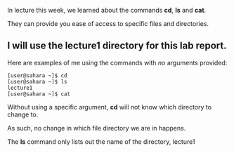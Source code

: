 In lecture this week, we learned about the commands **cd**, **ls** and **cat**.

They can provide you ease of access to specific files and directories. 

## I will use the lecture1 directory for this lab report.

Here are examples of me using the commands with *no* arguments provided:

```
[user@sahara ~]$ cd
[user@sahara ~]$ ls
lecture1
[user@sahara ~]$ cat
```
Without using a specific argument, **cd** will not know which directory to change to.

As such, no change in which file directory we are in happens.

The **ls** command only lists out the name of the directory, lecture1


